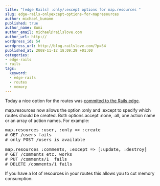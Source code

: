 ```yaml
--- 
title: "[edge Rails] :only/:except options for map.resources "
slug: edge-rails-onlyexcept-options-for-mapresources
author: michael_bumann
published: true
author_name: Bumi
author_email: michael@railslove.com
author_url: http://
wordpress_id: 54
wordpress_url: http://blog.railslove.com/?p=54
published_at: 2008-11-12 18:09:29 +01:00
categories: 
- edge-rails
- rails
tags: 
  keyword: 
  - edge-rails
  - routes
  - memory
---
```

Today a nice option for the routes was <a href="http://github.com/rails/rails/commit/44a3009ff068bf080de6764a8c884fbf0ceb920e">commited to the Rails edge</a>.

map.resources now allows the option :only and :except to specify which routes should be created. Both options accept :none, :all, one action name or an array of action names.
For example:
<pre lang="rails">
map.resources :user, :only => :create
# GET /users fails
# only POST /users is available

map.resources :comments, :except => [:update, :destroy]
# GET /comments etc. works
# PUT /comments/1  fails
# DELETE /comments/1 fails
</pre>

If you have a lot of resources in your routes this allows you to cut memory consumption.
